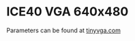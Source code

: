 # ICE40 VGA 640x480 

Parameters can be found at [tinyvga.com](http://tinyvga.com/vga-timing/1024x768@60Hz)
